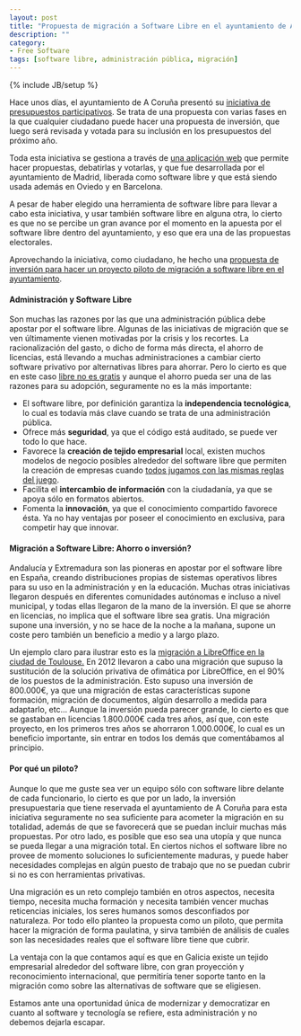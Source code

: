 ```yaml
---
layout: post
title: "Propuesta de migración a Software Libre en el ayuntamiento de A Coruña"
description: ""
category: 
- Free Software
tags: [software libre, administración pública, migración]
---
```

{% include JB/setup %}

Hace unos días, el ayuntamiento de A Coruña presentó su [iniciativa de presupuestos participativos](https://aportaaberta.coruna.es/). Se trata de una propuesta con varias fases en la que cualquier ciudadano puede hacer una propuesta de inversión, que luego será revisada y votada para su inclusión en los presupuestos del próximo año.

Toda esta iniciativa se gestiona a través de [una aplicación web](https://github.com/AyuntamientoMadrid/consul) que permite hacer propuestas, debatirlas y votarlas, y que fue desarrollada por el ayuntamiento de Madrid, liberada como software libre y que está siendo usada además en Oviedo y en Barcelona.

A pesar de haber elegido una herramienta de software libre para llevar a cabo esta iniciativa, y usar también software libre en alguna otra, lo cierto es que no se percibe un gran avance por el momento en la apuesta por el software libre dentro del ayuntamiento, y eso que era una de las propuestas electorales.

Aprovechando la iniciativa, como ciudadano, he hecho una [propuesta de inversión para hacer un proyecto piloto de migración a software libre en el ayuntamiento](https://aportaaberta.coruna.es/participatory_budget/investment_projects/156).

#### Administración y Software Libre

Son muchas las razones por las que una administración pública debe apostar por el software libre. Algunas de las iniciativas de migración que se ven últimamente vienen motivadas por la crisis y los recortes. La racionalización del gasto, o dicho de forma más directa, el ahorro de licencias, está llevando a muchas administraciones a cambiar cierto software privativo por alternativas libres para ahorrar. Pero lo cierto es que en este caso [libre no es gratis](http://www.eldiario.es/turing/software_libre/software_libre-cultura_libre_0_108139816.html) y aunque el ahorro pueda ser una de las razones para su adopción, seguramente no es la más importante:

* El software libre, por definición garantiza la **independencia tecnológica**, lo cual es todavía más clave cuando se trata de una administración pública.
* Ofrece más **seguridad**, ya que el código está auditado, se puede ver todo lo que hace. 
* Favorece la **creación de tejido empresarial** local, existen muchos modelos de negocio posibles alrededor del software libre que permiten la creación de empresas cuando [todos jugamos con las mismas reglas del juego](http://psanxiao.com/empresas-y-software-libre-del-sistema-feudal-a-la-economia-del-conocimiento). 
* Facilita el **intercambio de información** con la ciudadanía, ya que se apoya sólo en formatos abiertos.
* Fomenta la **innovación**, ya que el conocimiento compartido favorece ésta. Ya no hay ventajas por poseer el conocimiento en exclusiva, para competir hay que innovar.

#### Migración a Software Libre: Ahorro o inversión?

Andalucía y Extremadura son las pioneras en apostar por el software libre en España, creando distribuciones propias de sistemas operativos libres para su uso en la administración y en la educación. Muchas otras iniciativas llegaron después en diferentes comunidades autónomas e incluso a nivel municipal, y todas ellas llegaron de la mano de la inversión. El que se ahorre en licencias, no implica que el software libre sea gratis. Una migración supone una inversión, y no se hace de la noche a la mañana, supone un coste pero también un beneficio a medio y a largo plazo. 

Un ejemplo claro para ilustrar esto es la [migración a LibreOffice en la ciudad de Toulouse.](https://joinup.ec.europa.eu/community/osor/news/moving-libreoffice-saves-toulouse-1-million) En 2012 llevaron a cabo una migración que supuso la sustitución de la solución privativa de ofimática por LibreOffice, en el 90% de los puestos de la administración. Esto supuso una inversión de 800.000€, ya que una migración de estas características supone formación, migración de documentos, algún desarrollo a medida para adaptarlo, etc... Aunque la inversión pueda parecer grande, lo cierto es que se gastaban en licencias 1.800.000€ cada tres años, así que, con este proyecto, en los primeros tres años se ahorraron 1.000.000€, lo cual es un beneficio importante, sin entrar en todos los demás que comentábamos al principio.

#### Por qué un piloto?

Aunque lo que me guste sea ver un equipo sólo con software libre delante de cada funcionario, lo cierto es que por un lado, la inversión presupuestaria que tiene reservada el ayuntamiento de A Coruña para esta iniciativa seguramente no sea suficiente para acometer la migración en su totalidad, además de que se favorecerá que se puedan incluir muchas más propuestas. Por otro lado, es posible que eso sea una utopía y que nunca se pueda llegar a una migración total. En ciertos nichos el software libre no provee de momento soluciones lo suficientemente maduras, y puede haber necesidades complejas en algún puesto de trabajo que no se puedan cubrir si no es con herramientas privativas.

Una migración es un reto complejo también en otros aspectos, necesita tiempo, necesita mucha formación y necesita también vencer muchas reticencias iniciales, los seres humanos somos desconfiados por naturaleza. Por todo ello planteo la propuesta como un piloto, que permita hacer la migración de forma paulatina, y sirva también de análisis de cuales son las necesidades reales que el software libre tiene que cubrir.

La ventaja con la que contamos aquí es que en Galicia existe un tejido empresarial alrededor del software libre, con gran proyección y reconocimiento internacional, que permitiría tener soporte tanto en la migración como sobre las alternativas de software que se eligiesen. 

Estamos ante una oportunidad única de modernizar y democratizar en cuanto al software y tecnología se refiere, esta administración y no debemos dejarla escapar.